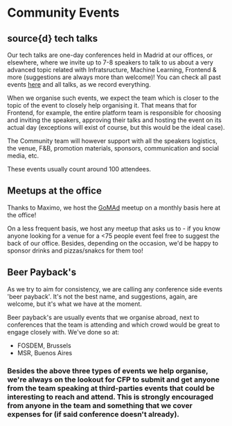# Community Events

## source{d} tech talks

Our tech talks are one-day conferences held in Madrid at our offices, or elsewhere, where we invite up to 7-8 speakers to talk to us about a very advanced topic related with Infratsructure, Machine Learning, Frontend & more (suggestions are always more than welcome)!
You can check all past events [here](http://talks.sourced.tech/) and all talks, as we record everything.

When we organise such events, we expect the team which is closer to the topic of the event to closely help organising it. That means that for Frontend, for example, the entire platform team is responsible for choosing and inviting the speakers, approving their talks and hosting the event on its actual day (exceptions will exist of course, but this would be the ideal case).

The Community team will however support with all the speakers logistics, the venue, F&B, promotion materials, sponsors, communication and social media, etc.

These events usually count around 100 attendees.


## Meetups at the office

Thanks to Maximo, we host the [GoMAd](https://www.meetup.com/es-ES/go-mad/) meetup on a monthly basis here at the office!

On a less frequent basis, we host any meetup that asks us to - if you know anyone looking for a venue for a <75 people event feel free to suggest the back of our office. Besides, depending on the occasion, we'd be happy to sponsor drinks and pizzas/snakcs for them too!


## Beer Payback's

As we try to aim for consistency, we are calling any conference side events 'beer payback'. It's not the best name, and suggestions, again, are welcome, but it's what we have at the moment. 

Beer payback's are usually events that we organise abroad, next to conferences that the team is attending and which crowd would be great to engage closely with. We've done so at:
- FOSDEM, Brussels
- MSR, Buenos Aires


### Besides the above three types of events we help organise, we're always on the lookout for CFP to submit and get anyone from the team speaking at third-parties events that could be interesting to reach and attend. This is strongly encouraged from anyone in the team and something that we cover expenses for (if said conference doesn't already).
